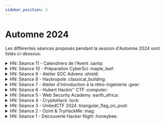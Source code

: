 ```yaml
---
sidebar_position: 3
---
```


# Automne 2024

Les différentes séances proposés pendant la session d'Automne 2024 sont listés ci-dessous:

<details>
<summary>HN: Séance 11 - Calendriers de l'Avent :santa:</summary>

Pour attendre Noël tout en développant ses compétences en cybersécurité, plusieurs plateformes propose des **calendriers de l’Avent** de challenges ! Petit tour d’horizon:
## [TryHackMe - Advent of Cyber](https://tryhackme.com/r/room/adventofcyber2024)  🎄 
**Niveau Facile**

Les challenges sont bien guidés, avec une partie apprentissage suivi d’une partie pratique. 

## [Root Me - Root-Xmas](https://xmas.root-me.org/)  🎅 
**Niveau Moyen**

Très bon exercice pour découvrir les challenges qu’on rencontre en compétition (CTF)

## [TryHackMe - Advent of Cyber Side Quest](https://tryhackme.com/r/room/adventofcyber24sidequest)  🎁
**Niveau Difficile**

Il y aura 5 challenges d’ici le 24 décembre, pour avoir accès à un challenge il faut d’abord trouver son mot de passe dans un des challenges du [Advent of Cyber](https://tryhackme.com/r/room/adventofcyber2024) classique.

</details>

<details>
<summary>HN: Séance 10 - Préparation CyberSci :maple_leaf:</summary>

Quelques challenges tirés des précédentes éditions du CyberSci. 

**DISCLAIMERS:**
- Ces challenges ont été récupérés un peu partout sur le Web et certains peuvent être incomplets (description manquante, fonctionnalités indisponibles, etc).
- Le niveau est plus avancée que les séances habituelles. N’hésitez pas à faire des challenges plus simples proposés lors des séances précédentes.
## CyberSci Nationals 2024
### Forensics
- [It’s just noise (track de 7 challenges, PCAP)](https://github.com/1t1n1/CTFs/tree/main/CyberSci_Nationals_2024/Forensics/its_just_noise/virgin)
- [A series of unfortunate events (track de 5 challenges, Windows Event Log)](https://github.com/1t1n1/CTFs/tree/main/CyberSci_Nationals_2024/Forensics/a_series_of_unfortunate_events/virgin)
### Reverse
- [Projector (track de 3 challs, ELF x86-64)](https://github.com/1t1n1/CTFs/tree/main/CyberSci_Nationals_2024/Reverse/Projector/virgin)
- [Sharing is caring (Android)](https://github.com/1t1n1/CTFs/tree/main/CyberSci_Nationals_2024/Reverse/android-sharing_is_caring/virgin)
    - [Write-up](https://ch0ufleur.dev/writeups/sharing_is_caring_-_cybersci_nationals_2024/) (@Jimmy)
- [Free drinks (ELF x86)](https://github.com/1t1n1/CTFs/tree/main/CyberSci_Nationals_2024/Reverse/free_drinks/virgin)
- [Infinite Free Conference Tickets (ELF x86-64)](https://github.com/1t1n1/CTFs/tree/main/CyberSci_Nationals_2024/Reverse/infinite_free_conference_tickets/virgin)

## CyberSci Regionals 2023
### Forensics
- [Artifacts (Linux memory dump)](https://github.com/1t1n1/CTFs/tree/main/CyberSci_Regionals_2023/Artifacts)
### Defence
[Write-up](https://silk.one/blog/2023/11/21/cybersci-regionals-2023-defence-challenges/)
- [Call For Papers](https://github.com/1t1n1/CTFs/tree/main/CyberSci_Regionals_2023/CallForPapers)
- [Swag Shop](https://github.com/1t1n1/CTFs/tree/main/CyberSci_Regionals_2023/SwagShop)
### Warmups
- [Modern Art (pas de description, Stegano, PNG)](https://drive.google.com/file/d/1Hm90msoDQ1rzXjkrVKP18zvRxjf5Jnk6/view?usp=sharing)
### Web
- [Tickets (pas de description)](https://github.com/1t1n1/CTFs/tree/main/CyberSci_Regionals_2023/Tickets)

## CyberSci Nationals 2023
### Hardware
- [Badge](https://silk.one/blog/2023/06/26/cybersci-hardware-challenge/)
## CyberSci Regionals 2022
### Forensics
- [Foot hold (PCAP)](https://github.com/1t1n1/CTFs/tree/main/CyberSci_Regionals_2022/Foot_Hold/virgin)
### Vault
[Descriptions + Write-up](https://github.com/1t1n1/CTFs/blob/main/CyberSci_Regionals_2022/Forensics_and_Vaults/Vaults_Walkthrough.pdf)
- Layer Vault: Level 1 (Stegano/Forensics)
- Zip Vault (Crypto, ZIP)
- Signature Vault (Crypto, Java)
- [Puzzle Vault (Reverse, JS)](https://github.com/Green-Avocado/CTF/blob/main/cybersciregionals2023/rev/puzzle-vault/beautified.js)
- [Hash Vault (Reverse, ELF)](https://github.com/Green-Avocado/CTF/blob/main/cybersciregionals2023/rev/hash-vault/hash-vault)
### Pwn
- [String storage](https://github.com/1t1n1/CTFs/tree/main/CyberSci_Regionals_2022/String_Storage/virgin)
    - [Write-up](https://github.com/Green-Avocado/CTF/tree/main/cybersciregionals2023/pwn/string-storage)

## Anciens Write-up en vrac:
- [Quelques challenges du CyberSci Regionals 2021](https://www.strix.site/posts/cybersci-regionals-2021)
- 4 tracks du CyberSci Nationals 2021:
    - [Part 1](https://crazyeights225.github.io/cs-track1/)
    - [Part 2](https://crazyeights225.github.io/cs-track2/)
    - [Part 3](https://crazyeights225.github.io/cs-track3/)
    - [Part 4](https://crazyeights225.github.io/cs-track4/)
- [CyberSci Nationals 2020 - PizzaShop](https://stefanshome.ca/blog/cybersci-pizzashop/)

# Challenge de la semaine
Une room TryHackMe assez guidée, de niveau facile. N’hésitez pas à en discuter sur ce channel !
## [Boiler CTF](https://tryhackme.com/r/room/boilerctf2)

</details>

<details>
<summary>HN: Séance 9 - Atelier SOC Advens :shield: </summary>

Atelier sur le métier de SOC Analyst donné par notre partenaire [Advens](https://www.advens.fr/). Plusieurs challenges sur la plateforme [LetsDefend](https://letsdefend.io/).
</details>

<details>
<summary>HN: Séance 8 - Hackropole :classical_building: </summary>

La plateforme du jour est [Hackropole](https://hackropole.fr/fr/challenges/hardware/fcsc2023-hardware-asm-comparaison/) ! Ce site archive les épreuves des précédentes éditions du [FCSC](https://cyber.gouv.fr/france-cybersecurity-challenge-2024), le CTF annuel de [l’ANSSI](https://cyber.gouv.fr/). Il y a de nombreux challenges débutant mais aussi des challenges très avancé pour ceux qui veulent relever de grands défis.

## Avant de commencer
Une bonne partie des challenges nécessite les outils Docker et Netcat. Si vous voulez essayer ces challenges, commencez par installer ces outils. Vous pouvez aussi faire uniquement les challenges ne nécessitant pas ces outils. **N’hésitez pas à nous demander de l’aide, l’installation c’est pas la partie la plus fun des Hacker Nights.**
### Pour Netcat
Netcat est un utilitaire qui permet d’envoyer et de recevoir des données à travers des communications TCP et UDP.
- **Sous Linux (Debian, Ubuntu et dérivés)**
Sur les distributions basées sur Debian et Ubuntu, Netcat est généralement disponible dans les dépôts officiels.
Ouvrez un terminal et exécutez la commande suivante :
```bash
sudo apt update
sudo apt install netcat -y
```
Vous pouvez ensuite vérifier l’installation avec :
```bash
nc -h
```
- **Sous Windows**
Sur Windows, Netcat est intégré au logiciel Nmap qui permet de faire du scan de ports. Il faut donc installer le logiciel Nmap:
- [Lien pour l’installation de Nmap Windows](https://nmap.org/download#windows)
- [Tutoriel complémentaire](https://serverspace.io/fr/support/help/how-to-install-ncat-tool-on_windows-and-linux/)
Vous pouvez ensuite vérifier l’installation en ouvrant un terminal et avec la commande :
```bash
ncat -h
```
### Pour Docker
Docker est un outil qui permet de créer, gérer et exécuter des conteneurs, qui sont comme des mini-environnements isolés où l’on peut faire tourner des applications.
Pour l’installer je vous conseille de suivre les instructions données sur Hackropole (qui vous redirigent vers la documentation officielle de Docker). **N’hésitez pas à nous demander de l’aide si besoin**.
- [Installation de Docker - FAQ Hackropole](https://hackropole.fr/fr/faq/#installation-de-docker)
### Vérification
Vous pouvez ensuite tester votre installation avec ce challenge d’Hackropole:
- [Docker et Netcat](https://hackropole.fr/fr/challenges/misc/fcsc2024-misc-welcome-docker/)
## Débutant
Source: [Catégories - FAQ Hackropole](https://hackropole.fr/fr/faq/#catégories)
### Crypto
- [Clair connu](https://hackropole.fr/fr/challenges/crypto/fcsc2021-crypto-clair-connu/)
- [ROT13](https://hackropole.fr/fr/challenges/crypto/fcsc2023-crypto-rot13/)
- [SMIC 1](https://hackropole.fr/fr/challenges/crypto/fcsc2020-crypto-smic-1/)
- [SMIC 2](https://hackropole.fr/fr/challenges/crypto/fcsc2020-crypto-smic-2/)
### Web
- [NES Forever](https://hackropole.fr/fr/challenges/web/fcsc2020-web-nes-forever/)
- [Header](https://hackropole.fr/fr/challenges/web/fcsc2022-web-header/)
- [Babel Web](https://hackropole.fr/fr/challenges/web/fcsc2020-web-babel-web/)
- [Scully 1](https://hackropole.fr/fr/challenges/web/fcsc2019-web-scully-1/)
### Forensics
- [Cap ou Pcap](https://hackropole.fr/fr/challenges/forensics/fcsc2020-forensics-cap-ou-pcap/)
- [Rituel en chaine](https://hackropole.fr/fr/challenges/forensics/fcsc2021-forensics-rituel-en-chaine/)
- [Échec OP 0/3](https://hackropole.fr/fr/challenges/forensics/fcsc2022-forensics-echec-op-1/)
### Misc
- [A l’envers](https://hackropole.fr/fr/challenges/misc/fcsc2022-misc-a-l-envers/)
- [Tri Sélectif](https://hackropole.fr/fr/challenges/misc/fcsc2023-misc-tri-selectif/)
- [QRCode](https://hackropole.fr/fr/challenges/misc/fcsc2022-misc-qrcode/)
### Hardware
- [Ne pas jeter l’éponge](https://hackropole.fr/fr/challenges/hardware/fcsc2022-hardware-ne-pas-jeter-leponge/)
- [Waterfall](https://hackropole.fr/fr/challenges/hardware/fcsc2021-hardware-waterfall/)
- [Dystylosaurus](https://hackropole.fr/fr/challenges/hardware/fcsc2023-hardware-dystylosaurus/)
- [Seven Sins](https://hackropole.fr/fr/challenges/hardware/fcsc2022-hardware-seven-sins/)
- ### Reverse
- [Tarte Tatin](https://hackropole.fr/fr/challenges/reverse/fcsc2020-reverse-tarte-tatin/)
- [ybab](https://hackropole.fr/fr/challenges/reverse/fcsc2019-reverse-ybab/)
- [Guessy](https://hackropole.fr/fr/challenges/reverse/fcsc2021-reverse-guessy/)
### Pwn
- [bofbof](https://hackropole.fr/fr/challenges/pwn/fcsc2021-pwn-bofbof/)
- [Shellcode](https://hackropole.fr/fr/challenges/pwn/fcsc2022-pwn-shellcode/)
- [uid](https://hackropole.fr/fr/challenges/pwn/fcsc2023-pwn-uid/)
- [Poney](https://hackropole.fr/fr/challenges/pwn/fcsc2020-pwn-poney/)

# Challenge de la semaine
Niveau moyen, n’hésitez pas à l’essayer ou en discuter dans ce canal, on présentera une solution la semaine prochaine. Je vous conseille de vous renseigner sur le logiciel [Volatility3](https://volatility3.readthedocs.io/en/stable/) pour celui là !
## [CryptoLocker v1](https://hackropole.fr/fr/challenges/forensics/fcsc2020-forensics-cryptolocker-v1/)

</details>

<details>
<summary>HN: Séance 7 - Atelier d'introduction à la rétro-ingénierie :gear: </summary>

Atelier sur la rétro-ingénierie donné par [1t1n1](https://github.com/1t1n1).

**[Le contenu est disponible ici !](https://github.com/1t1n1/AIRE)**

</details>

<details>
<summary>HN: Séance 6 - Hubert Hackin'' CTF :computer: </summary>

Nouvelle plateforme proposée: [**Hubert Hackin'' CTF**](https://ctf.hackin.ca). C'est une plateforme gérée par l'équipe Hubert Hackin'' composée de personnes de l'UQAM et d'invités. Les challenges ont été fait par eux pour différentes occasions ([JFFI](https://jffi.ca/), INF600C à l'UQAM, ...).

**Soyez gentils avec l'infra** et commencez par le challenge du règlement:
- [Règlements](https://ctf.hackin.ca/challenges#R%C3%A8glements%20%F0%9F%93%83-92)

Et si vous comptez faire des challenges de programmation (c’est à dire automatiser une communication TCP ou HTTP/S), je vous conseille de faire ceux là en premier:
- [Nathaniel](https://ctf.hackin.ca/challenges#Nathaniel%20%F0%9F%90%9B%F0%9F%90%9B-114) (TCP)
- [Claude](https://ctf.hackin.ca/challenges#Claude%20%F0%9F%90%9B%F0%9F%90%9B%F0%9F%90%9B-115) (HTTP/S)

# Challenge de la semaine
Troisième challenge de la track conçue pour le mois de la cyber. **Un prix est à gagner (par tirage au sort) pour ceux qui le résolvent avant la semaine prochaine, c'est à dire le 29 octobre 18h00 !** 🎁
## Description
Vous décidez de rapporter toutes vos découvertes à la police. Impressionnés, ils vous confient la suite de la recherche de Katherin Stallings, tandis qu'ils se chargent d'arrêter les coupables. Ils vous fournissent donc les seuls éléments qu'ils ont réussi à réunir: quelques notes sur un papier. Malheureusement, ils n'ont pas le temps de vous donner plus d'explications, car ils doivent préparer leur grand coup de filet.
Les notes en question:
```
Tour 1:
    MCC: 302
    MNC: 610
    eNB ID: 122441
    Distance: 8,10 km

Tour 2:
    MCC: 302
    MNC: 220
    eNB ID: 136058
    Distance: 9,53 km

Tour 3:
    MCC: 302
    MNC: 220
    eNB ID: 210469
    Distance: 1,66 km
```
Bonne chance pour retrouver Katherin ! 🍀

</details>

<details>
<summary>HN: Séance 5 - Web Security Academy :earth_africa: </summary>

Nouvelle plateforme proposée: [**Web Security Academy (ou Burp Academy)**](https://portswigger.net/web-security).

Cette plateforme est mise en place par PortSwigger, (les créateurs de **Burp Suite**). Elle permet de se former à la sécurité des applications web à travers plusieurs séries de cours et de laboratoires. Vous y découvrirez (ou approfondirez) des concepts tels que les injections SQL, les XSS ou encore le path traversal.

Nous vous conseillons d’installer le logiciel **Burp Suite (Community Edition)**, très utile pour tester la sécurité des applications web. Si vous rencontrez des difficultés lors de l’installation, n’hésitez pas à nous demander de l’aide.
- [Installation de Burp Suite (Community Edition)](https://portswigger.net/burp/documentation/desktop/getting-started/download-and-install)
- Firefox: [Installation de Foxy Proxy Standard](https://addons.mozilla.org/en-US/firefox/addon/foxyproxy-standard/) & [Configuration](https://medium.com/@Yuksss/guide-dinstallation-pas-%C3%A0-pas-de-foxyproxy-pour-burpsuite-8b419947c428)
- Chrome: [Installation de Foxy Proxy Standard](https://chromewebstore.google.com/detail/foxyproxy/gcknhkkoolaabfmlnjonogaaifnjlfnp) & [Configuration](https://medium.com/@Yuksss/guide-dinstallation-pas-%C3%A0-pas-de-foxyproxy-pour-burpsuite-8b419947c428)
- [Configuration de Burp Suite](https://portswigger.net/burp/documentation/desktop/external-browser-config)

## Débutant
### Web Security Academy
- [Server Side vulnerabilities](https://portswigger.net/web-security/learning-paths/server-side-vulnerabilities-apprentice)
## Facile
### Web Security Academy
- [SQL Injection](https://portswigger.net/web-security/learning-paths/sql-injection)
- [File upload vulnerabilities](https://portswigger.net/web-security/learning-paths/file-upload-vulnerabilities)
- [Path traversal](https://portswigger.net/web-security/learning-paths/path-traversal)
## Moyen
### Web Security Academy
- [Race conditions](https://portswigger.net/web-security/learning-paths/race-conditions)
- [Web LLM attacks](https://portswigger.net/web-security/learning-paths/llm-attacks)
- [WebSockets vulnerabilities](https://portswigger.net/web-security/learning-paths/websockets-security-vulnerabilities)

# Challenge de la semaine

Premier challenge d’une track conçue pour le mois de la cyber. **Un prix est à gagner (par tirage au sort) pour ceux qui le résolvent avant le 22 octobre 2024 18h00 !**
### Description
**Katherin Stallings**, employée de l'entreprise **Altisyn**, a disparu dans des circonstances mystérieuses. Incapable de la localiser, la police locale sollicite votre aide pour la retrouver et remonter sa piste.
Tout ce que la police a pu vous fournir, c’est ce fichier ZIP qui se trouvait sur une clé USB appartenant à la victime. Malgré leurs tentatives ils n’ont pas réussi à récupérer son contenu. À vous de jouer !
### Fichier associé
[Piece_a_conviction.zip](https://drive.google.com/file/d/1t6r8TN_HM9K5xfM3QcpnF-nb2b9Ov3cW/view?usp=sharing)

</details>


<details>
<summary>HN: Séance 4 - CryptoHack :lock: </summary>

Nouvelle plateforme proposée: [**CryptoHack**](https://cryptohack.org/). C’est la plateforme parfaite pour apprendre la cryptographie grâce à des cours suivis d'exercices pour pratiquer. N'hésitez pas à jeter un œil, il y en a pour tout les niveaux !

## Débutant
### CryptoHack
- [Introduction à CryptoHack](https://cryptohack.org/courses/intro/course_details/)
### Ozint
- [Garde-robe 1/2](https://ozint.eu/challenge_detail.cgi?id_challenge=97)
- [Le lac](https://ozint.eu/challenge_detail.cgi?id_challenge=35)

## Facile
### CryptoHack
- [Introduction à CryptoHack](https://cryptohack.org/courses/intro/course_details/)
- [Arithmétique modulaire](https://cryptohack.org/courses/modular/course_details/)
### TryHackMe
- [CTF Collection Vol. 1](https://tryhackme.com/r/room/ctfcollectionvol1)
- [Brute It](https://tryhackme.com/r/room/bruteit)
- [h4cked](https://tryhackme.com/r/room/h4cked) (Analyse de PCAP)

## Moyen
### CryptoHack
- [Introduction à CryptoHack](https://cryptohack.org/courses/intro/course_details/)
- [Arithmétique modulaire](https://cryptohack.org/courses/modular/course_details/)
- [Cryptographie symmétrique](https://cryptohack.org/courses/symmetric/course_details/)
### TryHackMe
- [GoldenEye](https://tryhackme.com/r/room/goldeneye)
- [CTF Collection Vol. 2](https://tryhackme.com/r/room/ctfcollectionvol2)

# Challenge de la semaine
Niveau moyen, n’hésitez pas à l’essayer ou en discuter dans ce canal, on présentera une solution la semaine prochaine:
## [Publisher](https://tryhackme.com/r/room/publisher)
</details>

<details>
<summary>HN: Séance 3 - UnitedCTF 2024 :triangular_flag_on_post: </summary>

Sélection de challenges du UnitedCTF 2024.
- **La compétition est individuelle, il est interdit de partager des flags ou des solutions.**
- Pour être éligible aux prix, il faut s'inscrire avec l'adresse de Poly et réussir le challenge de **[règles](https://ctf.unitedctf.ca/challenges#%F0%9F%9A%93%20R%C3%A8gles%20%F0%9F%9A%93-99)**.
- Pour utiliser l’instanceur, il vous faut un compte Discord.

## Débutant
### OSINT
- [Fred en voyage (track)](https://ctf.unitedctf.ca/challenges#Fred%20en%20voyage%201-120)
### Web
- [6 Flags ⛳️  1 à 6](https://ctf.unitedctf.ca/challenges#6%20Flags%20%E2%9B%B3%EF%B8%8F%201-158)
### Stéganographie
- [Emojis](https://ctf.unitedctf.ca/challenges#Emojis-181)
### Cryptographie
- [Petite fringale](https://ctf.unitedctf.ca/challenges#Petite%20fringale-105)

## Facile
### Programmation
- [Pré-caisse (track)](https://ctf.unitedctf.ca/challenges#Pre-caisse%201-182)
- [Fortune L33t3r (track)](https://ctf.unitedctf.ca/challenges#Fortune%20l33t3r%201-146)
### Stéganographie
- [Park Pamphlet (track)](https://ctf.unitedctf.ca/challenges#Park%20Pamphlet%201-168)
### Pwn
- [Gift Shop (track)](https://ctf.unitedctf.ca/challenges#Gift%20Shop%20🛍%EF%B8%8F%201-202)

## Moyen
### Pwn
- [Shellcode Obfuscation (track)](https://ctf.unitedctf.ca/challenges#Shellcode%20Obfuscation%201-164)
### Prison
- [Escape Room (track)](https://ctf.unitedctf.ca/challenges#Escape%20Room%200-138)
### Réseau
- [ARPacadabra](https://ctf.unitedctf.ca/challenges#ARPacadabra-191)

# Challenge de la semaine
Tiré du UnitedCTF24, niveau moyen, vous pouvez essayer de le faire, mais pour cette fois n’en discutez pas avant la fin de la compétition on présentera une solution la semaine prochaine:
## [ARPacadabra](https://ctf.unitedctf.ca/challenges#ARPacadabra-191)
</details>


<details>
<summary>HN: Séance 2 - Ozint & TryHackMe :mag: </summary>
## Débutant
### Ozint
- [Street Culture 1/3](https://ozint.eu/challenge_detail.cgi?id_challenge=80)
- [C'est beau mais c'est où ?](https://ozint.eu/challenge_detail.cgi?id_challenge=28)
- [Return to the past](https://ozint.eu/challenge_detail.cgi?id_challenge=41)
- [Détail](https://ozint.eu/challenge_detail.cgi?id_challenge=36)

## Facile
### TryHackMe
- [Crack the hash](https://tryhackme.com/r/room/crackthehash)
- [OhSINT](https://tryhackme.com/r/room/ohsint)
### Ozint
- [Grande Vitesse](https://ozint.eu/challenge_detail.cgi?id_challenge=2)
- [Hôtel](https://ozint.eu/challenge_detail.cgi?id_challenge=6)

## Moyen
### TryHackMe
- [LazyAdmin](https://tryhackme.com/r/room/lazyadmin)
- [Simple CTF](https://tryhackme.com/r/room/easyctf)
- [Basic Pentesting](https://tryhackme.com/r/room/basicpentestingjt)
### Ozint
- [Dernier Coup 1/4](https://ozint.eu/challenge_detail.cgi?id_challenge=85)
- [Dernier Coup 2/4](https://ozint.eu/challenge_detail.cgi?id_challenge=86)
- [Dernier Coup 3/4](https://ozint.eu/challenge_detail.cgi?id_challenge=87)
- [Dernier Coup 4/4](https://ozint.eu/challenge_detail.cgi?id_challenge=88)
</details>
<details>
<summary>HN: Séance 1 - Découverte Hacker Night :honeybee: </summary>
## Débutant
### UnitedCTF
- [Prochain arrêt (UnitedCTF23/Crypto)](https://drive.google.com/file/d/1vX-Recapk7FJq_8NopNbpqa9O3Y1oiH8/view?usp=sharing)
### Root Me
- [HTML - Code source](https://www.root-me.org/fr/Challenges/Web-Serveur/HTML-Code-source) (Web - Serveur)
- [HTML - boutons désactivés](https://www.root-me.org/fr/Challenges/Web-Client/HTML-boutons-desactives) (Web - Client)
- [Javascript - Authentification](https://www.root-me.org/fr/Challenges/Web-Client/Javascript-Authentification) (Web - Client)
- [Javascript - Source](https://www.root-me.org/fr/Challenges/Web-Client/Javascript-Source) (Web - Client)
- [Javascript - Authentification 2](https://www.root-me.org/fr/Challenges/Web-Client/Javascript-Authentification-2) (Web - Client)
- [Javascript - Obfuscation 1](https://www.root-me.org/fr/Challenges/Web-Client/Javascript-Obfuscation-1) (Web - Client)
- [EXIF - Metadata](https://www.root-me.org/fr/Challenges/Steganographie/EXIF-Metadata) (Stéganographie)
- [Steganomobile](https://www.root-me.org/fr/Challenges/Steganographie/Steganomobile) (Stéganographie)
- [TXT - George et Alfred](https://www.root-me.org/fr/Challenges/Steganographie/TXT-George-et-Alfred) (Stéganographie)
## Facile
### UnitedCTF23
- [Lire entre les lignes  1 (UnitedCTF23/Misc)](https://drive.google.com/file/d/1tlS80Pyjdyon4w_fXUobvOqqBqdZqkA0/view?usp=sharing)
- [Lire entre les lignes  2 (UnitedCTF23/Misc)](https://drive.google.com/file/d/1lJvQnu99pvAzzFnpn72m5008zUHvbSgz/view?usp=sharing)
- [Colorful Flags 1 (UnitedCTF23/Steganography)](https://drive.google.com/file/d/1AQ86841tZhnKYOwpGRnuNE1bYIWMUyvH/view?usp=sharing)
- [Colorful Flags 2 (UnitedCTF23/Steganography)](https://drive.google.com/file/d/1wTvMnk2_qJL42sbLyWKODwKUeXS5N60C/view?usp=sharing)
- [Azertyed (UnitedCTF23/Steganography)](https://drive.google.com/file/d/1oTGEd942oLGH31kdltDypRq9-DOjFcWG/view?usp=sharing)
- [Rolland Sans Argent 0 (UnitedCTF23/Crypto)](https://drive.google.com/file/d/1lSoE35iPvDR314Appd36heofHv3lIUUG/view?usp=sharing)
- [Rolland Sans Argent 1 (UnitedCTF23/Crypto)](https://drive.google.com/file/d/1EAp4PP5RTR0NXz0cYUn9SyuknTnTrApr/view?usp=sharing)
### Root Me

- [Javascript - Obfuscation 2](https://www.root-me.org/fr/Challenges/Web-Client/Javascript-Obfuscation-2) (Web - Client)
- [Chiffrement par décalage](https://www.root-me.org/fr/Challenges/Cryptanalyse/Chiffrement-par-decalage) (Cryptanalyse)
- [WAV - Analyse de bruit](https://www.root-me.org/fr/Challenges/Steganographie/WAV-Analyse-de-bruit) (Stéganographie)
- [HTTP - User-agent](https://www.root-me.org/fr/Challenges/Web-Serveur/HTTP-User-agent) (Web - Serveur)
- [HTTP - Open redirect](https://www.root-me.org/fr/Challenges/Web-Serveur/HTTP-Open-redirect) (Web - Serveur)
- [TCP - Retour au collège](https://www.root-me.org/fr/Challenges/Programmation/TCP-Retour-au-college) (Programmation)
- [TCP - Chaîne encodée](https://www.root-me.org/fr/Challenges/Programmation/TCP-Chaine-encodee) (Programmation)
- [TCP - La roue romaine](https://www.root-me.org/fr/Challenges/Programmation/TCP-La-roue-romaine) (Programmation)
- [TCP - Uncompress Me](https://www.root-me.org/fr/Challenges/Programmation/TCP-Uncompress-Me) (Programmation)
- [Hash - Message Digest 5](https://www.root-me.org/fr/Challenges/Cryptanalyse/Hash-Message-Digest-5) (Cryptanalyse)
- [Clair connu - XOR](https://www.root-me.org/fr/Challenges/Cryptanalyse/Clair-connu-XOR) (Cryptanalyse)
- [FTP - Authentification](https://www.root-me.org/fr/Challenges/Reseau/FTP-Authentification) (Réseau) (Nécessite [Wireshark](https://www.wireshark.org/))
- [TELNET - authentification](https://www.root-me.org/fr/Challenges/Reseau/TELNET-authentification) (Réseau) (Nécessite [Wireshark](https://www.wireshark.org/))
### TryHackMe
- [c4ptur3-th3-fl4g](https://tryhackme.com/r/room/c4ptur3th3fl4g)
## Moyen
### UnitedCTF23
- [My Doubloons (UnitedCTF23/Misc)](https://drive.google.com/file/d/1ltjPWSBcBDvhTQwjjD0vaIja32AClDZc/view?usp=sharing)
- [Are you blind ? (UnitedCTF23/Steganography)](https://drive.google.com/file/d/15n5byaMwcf3fVbVYwFbViUvrZqTmqp5O/view?usp=sharing)
- [Rolland Sans Argent 2 (UnitedCTF23/Crypto)](https://drive.google.com/file/d/1Kgpx3K525nYxp_fkHoIUq7jOInn87v5z/view?usp=sharing)
- [Rolland Sans Argent 3 (UnitedCTF23/Crypto)](https://drive.google.com/file/d/1e2Wcpe29jeXO24tTGX0DhS_If5n-ZBEM/view?usp=sharing)
- [Introduction au Reverse 1 (UnitedCTF23/Reverse) (S/O Étienne)](https://drive.google.com/file/d/19oklxZc9IoFOU0AcJZgOGuVn-BcQT3bn/view?usp=sharing)
- [Introduction au Reverse 2 (UnitedCTF23/Reverse) (S/O Étienne)](https://drive.google.com/file/d/1kImfxGOcKZJ4olTBkQ_UR51G0AUnHvRS/view?usp=sharing)
- [Introduction au Reverse 3 (UnitedCTF23/Reverse) (S/O Étienne)](https://drive.google.com/file/d/1DiZgAQc5pcpNhNw5OAzItbARJpb2cYp8/view?usp=sharing)
### Root Me
- [JWT - Introduction](https://www.root-me.org/fr/Challenges/Web-Serveur/JWT-Introduction) (Web - Serveur)
- [JWT - Jeton révoqué](https://www.root-me.org/fr/Challenges/Web-Serveur/JWT-Jeton-revoque) (Web - Serveur)
- [JWT - Secret faible](https://www.root-me.org/fr/Challenges/Web-Serveur/JWT-Secret-faible) (Web - Serveur)
- [Fichier supprimé](https://www.root-me.org/fr/Challenges/Forensic/Fichier-supprime) (Forensic)
- [Exfiltration DNS](https://www.root-me.org/fr/Challenges/Forensic/Exfiltration-DNS) (Forensic)
- [Système - Android lock pattern](https://www.root-me.org/fr/Challenges/Cryptanalyse/Systeme-Android-lock-pattern) (Cryptanalyse)
- [Eh oui, parfois](https://www.root-me.org/fr/Challenges/Realiste/Eh-oui-parfois) (Réaliste)
## Difficile
### UnitedCTF23
- [Rolland Sans Argent 4 (UnitedCTF23/Crypto)](https://drive.google.com/file/d/1V3g24aJC-eBIoBp4OsK3ZPg_Ty9iJpQD/view?usp=sharing)
- [Deceptive Booty (UnitedCTF23/Forensics)](https://drive.google.com/file/d/11CV_Szl7EA0x0j0kLFr74UVF2_d23OSD/view?usp=sharing)
# Challenge de la semaine
Niveau moyen, vous pouvez essayer de le faire ou en discuter dans ce canal, on présentera une solution la semaine prochaine
**https://tryhackme.com/r/room/rrootme**
</details>
